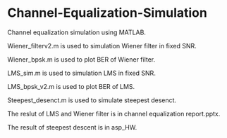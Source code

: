 # Channel-Equalization-Simulation
Channel equalization simulation using MATLAB.

Wiener_filterv2.m is used to simulation Wiener filter in fixed SNR.

Wiener_bpsk.m is used to plot BER of Wiener filter.

LMS_sim.m is used to simulation LMS in fixed SNR.

LMS_bpsk_v2.m is used to plot BER of LMS.

Steepest_desenct.m is used to simulate steepest desenct.

The reslut of LMS and Wiener filter is in channel equalization report.pptx.

The result of steepest descent is in asp_HW.
